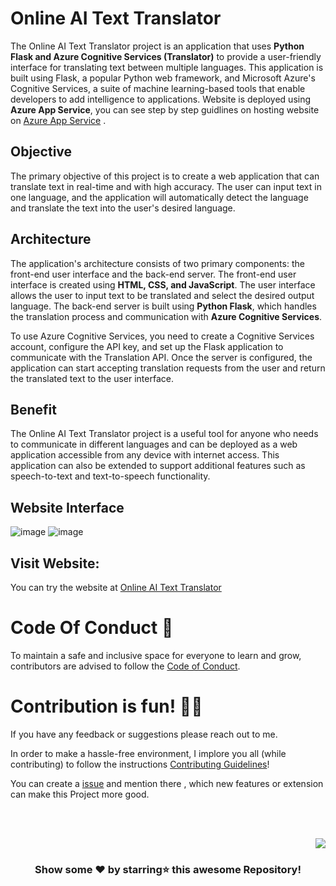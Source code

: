 # Online AI Text Translator

The Online AI Text Translator project is an application that uses **Python Flask and Azure Cognitive Services (Translator)** to provide a user-friendly interface for translating text between multiple languages. This application is built using Flask, a popular Python web framework, and Microsoft Azure's Cognitive Services, a suite of machine learning-based tools that enable developers to add intelligence to applications. Website is deployed using **Azure App Service**, you can see step by step guidlines on hosting website on [Azure App Service](https://github.com/samipak458/Online-AI-Text-Translator/blob/main/Azure%20App%20Service.md) .

## Objective
The primary objective of this project is to create a web application that can translate text in real-time and with high accuracy. The user can input text in one language, and the application will automatically detect the language and translate the text into the user's desired language.

##  Architecture
The application's architecture consists of two primary components: the front-end user interface and the back-end server. The front-end user interface is created using **HTML, CSS, and JavaScript**. The user interface allows the user to input text to be translated and select the desired output language. The back-end server is built using **Python Flask**, which handles the translation process and communication with **Azure Cognitive Services**.

To use Azure Cognitive Services, you need to create a Cognitive Services account, configure the API key, and set up the Flask application to communicate with the Translation API. Once the server is configured, the application can start accepting translation requests from the user and return the translated text to the user interface.

## Benefit
The Online AI Text Translator project is a useful tool for anyone who needs to communicate in different languages and can be deployed as a web application accessible from any device with internet access. This application can also be extended to support additional features such as speech-to-text and text-to-speech functionality.


## Website Interface
![image](https://github.com/samipak458/Online-AI-Text-Translator/assets/52650290/243bf03c-adbd-47bd-af84-958451decf1b)
![image](https://github.com/samipak458/Online-AI-Text-Translator/assets/52650290/2f970ba4-2af1-46de-82ca-0ac2630e79f7)

## Visit Website:

You can try the website at [Online AI Text Translator](online-text-translator.azurewebsites.net/)

# Code Of Conduct 📜

To maintain a safe and inclusive space for everyone to learn and grow, contributors are advised to follow the [Code of Conduct](https://github.com/samipak458/Online-AI-Text-Translator/blob/main/CODE_OF_CONDUCT.md).

# Contribution is fun! ✌🏼

If you have any feedback or suggestions please reach out to me.

In order to make a hassle-free environment, I implore you all (while contributing) to follow the instructions [Contributing Guidelines](https://github.com/samipak458/Online-AI-Text-Translator/blob/main/CONTRIBUTING.md)!

You can create a <a href="https://github.com/samipak458/Online-AI-Text-Translator/issues">issue</a> and mention there , which new features or extension can make this Project more good.

<!-- ------------------------------------------------------------------------------------------------------------------------------------------------------------------ -->

<br>
  
<br>

<p align="right"><a href="#top"><img src="https://img.shields.io/badge/-Back%20to%20Top-red?style=for-the-badge" /></a></p>

<div align="center">

### Show some ❤️ by starring⭐ this awesome Repository!

</div>
  
<br>
